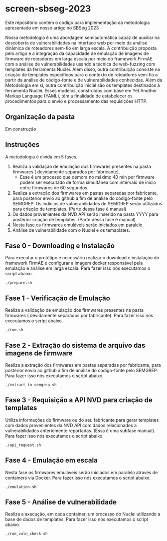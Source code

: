 # screen-sbseg-2023

Este repositório contém o código para implementação da metodologia apresentado em nosso artigo no SBSeg 2023

Nossa metodologia é uma abordagem semiautomática capaz de auxiliar na descoberta de vulnerabilidades na interface web por meio da análise dinâmica de roteadores sem-fio em larga escala. A contribuição proposta pelo artigo é a integração da capacidade de emulação de imagens de firmware de roteadores em larga escala por meio do framework FirmAE com a análise de vulnerabilidades usando a técnica de web-fuzzing com templates da ferramenta Nuclei. Além disso, outra contribuição consiste na criação de templates específicos para o contexto de roteadores sem-fio a partir da análise de código-fonte e de vulnerabilidades conhecidas. Além da Metodologia em si, outra contribuição inicial são os templates destinados à ferramenta Nuclei. Esses modelos, construídos com base em Yet Another Markup Language (YAML), têm a finalidade de estabelecer os procedimentos para o envio e processamento das requisições HTTP.


## Organização da pasta

Em construção


## Instruções

A metodologia é divida em 5 fases.

1. Realiza a validação de emulação dos firmwares presentes na pasta firmwares ( devidamente separados por fabricante). 
    * Esse é um processo que demora no máximo 40 min por firmware podem ser executado de forma simultânea com intervalo de início entre firmwares de 60 segundos. 
2. Realiza a extração dos firmwares em pastas separadas por fabricante, para posterior envio ao github a fim de análise do código-fonte pelo SEMGREP. Os indícios de vulnerabilidades do SEMGREP serão utilizados para criação de templates. (Parte dessa fase é manual)
3. Os dados provenientes da NVD API serão inserido na pasta YYYY para posterior criação de templates. (Parte dessa fase é manual)
4. Nesta fase os firmwares emuláveis serão iniciados em paralelo.
5. Análise de vulnerabilidade com o Nuclei e os temaplates.
   
## Fase 0 - Downloading e Instalação

Para executar o protótipo é necessário realizar o download e instalação do framework FirmAE e configurar a imagem docker responsável pela emulação e análise em larga escala. Para fazer isso nós executamos o script abaixo.

```
./prepare.sh
```

## Fase 1 - Verificação de Emulação

Realiza a validação de emulação dos firmwares presentes na pasta firmwares ( devidamente separados por fabricante). Para fazer isso nós executamos o script abaixo.

```
./run.sh
```

## Fase 2 - Extração do sistema de arquivo das imagens de firmware

Realiza a extração dos firmwares em pastas separadas por fabricante, para posterior envio ao github a fim de análise do código-fonte pelo SEMGREP. Para fazer isso nós executamos o script abaixo.

```
./extract_to_semgrep.sh
``` 

## Fase 3 - Requisição a API NVD para criação de templates

Utiliza informações do firmware ou do seu fabricante para gerar templates com  dados provenientes da NVD API com dados relacionados a vulnerabilidades anteriomente reportadas. (Essa é uma subfase manual). Para fazer isso nós executamos o script abaixo.

```
./api_request.sh
``` 

## Fase 4 - Emulação em escala

Nesta fase os firmwares emuláveis serão iniciados em paralelo através de containers via Docker. Para fazer isso nós executamos o script abaixo.

```
./emulation.sh
``` 

## Fase 5 - Análise de vulnerabilidade

Realiza a execução, em cada container, um processo do Nuclei utilizando a base de dados de templates. Para fazer isso nós executamos o script abaixo.
```
./run_vuln_check.sh
``` 
